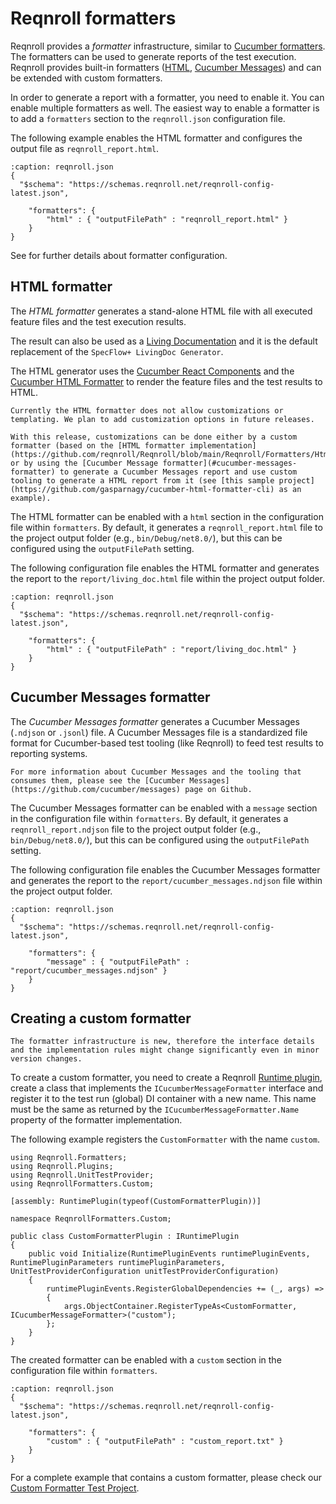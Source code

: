 # Reqnroll formatters

Reqnroll provides a *formatter* infrastructure, similar to [Cucumber formatters](https://cucumber.io/docs/cucumber/reporting/#built-in-reporter-plugins). The formatters can be used to generate reports of the test execution. Reqnroll provides built-in formatters ([HTML](#html-formatter), [Cucumber Messages](#cucumber-messages-formatter)) and can be extended with custom formatters.

In order to generate a report with a formatter, you need to enable it. You can enable multiple formatters as well. The easiest way to enable a formatter is to add a `formatters` section to the `reqnroll.json` configuration file.

The following example enables the HTML formatter and configures the output file as `reqnroll_report.html`.

```{code-block} json
:caption: reqnroll.json
{
  "$schema": "https://schemas.reqnroll.net/reqnroll-config-latest.json",

    "formatters": {
        "html" : { "outputFilePath" : "reqnroll_report.html" }
    }
}
```

See [](../installation/formatter-configuration.md) for further details about formatter configuration.

## HTML formatter

The *HTML formatter* generates a stand-alone HTML file with all executed feature files and the test execution results. 

The result can also be used as a [Living Documentation](https://johnfergusonsmart.com/living-documentation-not-just-test-reports/) and it is the default replacement of the `SpecFlow+ LivingDoc Generator`.

The HTML generator uses the [Cucumber React Components](https://github.com/cucumber/react-components) and the [Cucumber HTML Formatter](https://github.com/cucumber/html-formatter) to render the feature files and the test results to HTML.

```{note}
Currently the HTML formatter does not allow customizations or templating. We plan to add customization options in future releases. 

With this release, customizations can be done either by a custom formatter (based on the [HTML formatter implementation](https://github.com/reqnroll/Reqnroll/blob/main/Reqnroll/Formatters/Html/HtmlFormatter.cs)) or by using the [Cucumber Message formatter](#cucumber-messages-formatter) to generate a Cucumber Messages report and use custom tooling to generate a HTML report from it (see [this sample project](https://github.com/gasparnagy/cucumber-html-formatter-cli) as an example).
```


The HTML formatter can be enabled with a `html` section in the configuration file within `formatters`. By default, it generates a `reqnroll_report.html` file to the project output folder (e.g., `bin/Debug/net8.0/`), but this can be configured using the `outputFilePath` setting.

The following configuration file enables the HTML formatter and generates the report to the `report/living_doc.html` file within the project output folder.

```{code-block} json
:caption: reqnroll.json
{
  "$schema": "https://schemas.reqnroll.net/reqnroll-config-latest.json",

    "formatters": {
        "html" : { "outputFilePath" : "report/living_doc.html" }
    }
}
```

## Cucumber Messages formatter

The *Cucumber Messages formatter* generates a Cucumber Messages (`.ndjson` or `.jsonl`) file. A Cucumber Messages file is a standardized file format for Cucumber-based test tooling (like Reqnroll) to feed test results to reporting systems.

```{note}
For more information about Cucumber Messages and the tooling that consumes them, please see the [Cucumber Messages](https://github.com/cucumber/messages) page on Github.
```

The Cucumber Messages formatter can be enabled with a `message` section in the configuration file within `formatters`. By default, it generates a `reqnroll_report.ndjson` file to the project output folder (e.g., `bin/Debug/net8.0/`), but this can be configured using the `outputFilePath` setting.

The following configuration file enables the Cucumber Messages formatter and generates the report to the `report/cucumber_messages.ndjson` file within the project output folder.

```{code-block} json
:caption: reqnroll.json
{
  "$schema": "https://schemas.reqnroll.net/reqnroll-config-latest.json",

    "formatters": {
        "message" : { "outputFilePath" : "report/cucumber_messages.ndjson" }
    }
}
```

## Creating a custom formatter

```{warning}
The formatter infrastructure is new, therefore the interface details and the implementation rules might change significantly even in minor version changes. 
```

To create a custom formatter, you need to create a Reqnroll [Runtime plugin](../extend/plugins.md#runtime-plugins), create a class that implements the `ICucumberMessageFormatter` interface and register it to the test run (global) DI container with a new name. This name must be the same as returned by the `ICucumberMessageFormatter.Name` property of the formatter implementation.

The following example registers the `CustomFormatter` with the name `custom`.

```{code-block} c#
using Reqnroll.Formatters;
using Reqnroll.Plugins;
using Reqnroll.UnitTestProvider;
using ReqnrollFormatters.Custom;

[assembly: RuntimePlugin(typeof(CustomFormatterPlugin))]

namespace ReqnrollFormatters.Custom;

public class CustomFormatterPlugin : IRuntimePlugin
{
    public void Initialize(RuntimePluginEvents runtimePluginEvents, RuntimePluginParameters runtimePluginParameters, UnitTestProviderConfiguration unitTestProviderConfiguration)
    {
        runtimePluginEvents.RegisterGlobalDependencies += (_, args) =>
        {
            args.ObjectContainer.RegisterTypeAs<CustomFormatter, ICucumberMessageFormatter>("custom");
        };
    }
}
```

The created formatter can be enabled with a `custom` section in the configuration file within `formatters`.


```{code-block} json
:caption: reqnroll.json
{
  "$schema": "https://schemas.reqnroll.net/reqnroll-config-latest.json",

    "formatters": {
        "custom" : { "outputFilePath" : "custom_report.txt" }
    }
}
```

For a complete example that contains a custom formatter, please check our [Custom Formatter Test Project](https://github.com/reqnroll/Reqnroll.ExploratoryTestProjects/tree/main/ReqnrollFormatters/ReqnrollFormatters.Custom).
